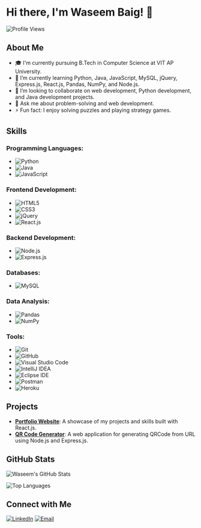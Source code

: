 # Hi there, I'm Waseem Baig! 👋

![Profile Views](https://komarev.com/ghpvc/?username=waseem-baig&style=flat-square)

## About Me

- 🎓 I'm currently pursuing B.Tech in Computer Science at VIT AP University.
- 🌱 I’m currently learning Python, Java, JavaScript, MySQL, jQuery, Express.js, React.js, Pandas, NumPy, and Node.js.
- 👯 I’m looking to collaborate on web development, Python development, and Java development projects.
- 💬 Ask me about problem-solving and web development.
- ⚡ Fun fact: I enjoy solving puzzles and playing strategy games.

## Skills

### Programming Languages:

- ![Python](https://img.shields.io/badge/-Python-3776AB?style=flat-square&logo=python&logoColor=white)
- ![Java](https://img.shields.io/badge/-Java-007396?style=flat-square&logo=java&logoColor=white)
- ![JavaScript](https://img.shields.io/badge/-JavaScript-F7DF1E?style=flat-square&logo=javascript&logoColor=black)

### Frontend Development:

- ![HTML5](https://img.shields.io/badge/-HTML5-E34F26?style=flat-square&logo=html5&logoColor=white)
- ![CSS3](https://img.shields.io/badge/-CSS3-1572B6?style=flat-square&logo=css3&logoColor=white)
- ![jQuery](https://img.shields.io/badge/-jQuery-0769AD?style=flat-square&logo=jquery&logoColor=white)
- ![React.js](https://img.shields.io/badge/-React.js-61DAFB?style=flat-square&logo=react&logoColor=black)

### Backend Development:

- ![Node.js](https://img.shields.io/badge/-Node.js-339933?style=flat-square&logo=node.js&logoColor=white)
- ![Express.js](https://img.shields.io/badge/-Express.js-000000?style=flat-square&logo=express&logoColor=white)

### Databases:

- ![MySQL](https://img.shields.io/badge/-MySQL-4479A1?style=flat-square&logo=mysql&logoColor=white)

### Data Analysis:

- ![Pandas](https://img.shields.io/badge/-Pandas-150458?style=flat-square&logo=pandas&logoColor=white)
- ![NumPy](https://img.shields.io/badge/-NumPy-013243?style=flat-square&logo=numpy&logoColor=white)

### Tools:

- ![Git](https://img.shields.io/badge/-Git-F05032?style=flat-square&logo=git&logoColor=white)
- ![GitHub](https://img.shields.io/badge/-GitHub-181717?style=flat-square&logo=github&logoColor=white)
- ![Visual Studio Code](https://img.shields.io/badge/-Visual%20Studio%20Code-007ACC?style=flat-square&logo=visual-studio-code&logoColor=white)
- ![IntelliJ IDEA](https://img.shields.io/badge/-IntelliJ%20IDEA-000000?style=flat-square&logo=intellij-idea&logoColor=white)
- ![Eclipse IDE](https://img.shields.io/badge/-Eclipse-2C2255?style=flat-square&logo=eclipse-ide&logoColor=white)
- ![Postman](https://img.shields.io/badge/-Postman-FF6C37?style=flat-square&logo=postman&logoColor=white)
- ![Heroku](https://img.shields.io/badge/-Heroku-430098?style=flat-square&logo=heroku&logoColor=white)

## Projects

- **[Portfolio Website](https://github.com/waseem-baig/my_portfolio)**: A showcase of my projects and skills built with React.js.
- **[QR Code Generator](https://github.com/waseem-baig/QR_Code_Generator)**: A web application for generating QRCode from URL using Node.js and Express.js.

## GitHub Stats

![Waseem's GitHub Stats](https://github-readme-stats.vercel.app/api?username=waseem-baig&show_icons=true&theme=radical)

![Top Languages](https://github-readme-stats.vercel.app/api/top-langs/?username=waseem-baig&layout=compact&theme=radical)

## Connect with Me

[![LinkedIn](https://img.shields.io/badge/-LinkedIn-0077B5?style=flat-square&logo=linkedin&logoColor=white)](https://www.linkedin.com/in/waseem-baig-59a3b2283/)
[![Email](https://img.shields.io/badge/-Email-D14836?style=flat-square&logo=gmail&logoColor=white)](mailto:waseem20032005@gmail.com)
